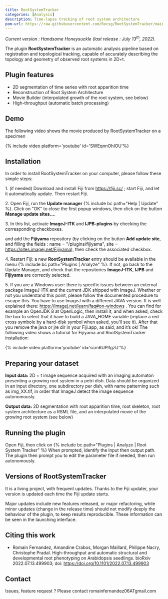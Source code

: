 ```yaml
---
title: RootSystemTracker
categories: [Analysis]
description: Time-lapse tracking of root system architecture
pom-url: https://raw.githubusercontent.com/Rocsg/RootSystemTracker/main/pom.xml
---
```


<i>Current version : Handsome Honeysuckle (last release : July 13<sup>th</sup>, 2022).</i>

The plugin **RootSystemTracker** is an automatic analysis pipeline based on registration and topological tracking, capable of accurately describing the topology and geometry of observed root systems in 2D+t.

## Plugin features

-   2D segmentation of time series with root apparition time
-   Reconstruction of Root System Architecture
-   Movie Builder (interpolated growth of the root system, see below)
-   High-throughput (automatic batch processing)


## Demo

The following video shows the movie produced by RootSystemTracker on a specimen

{% include video platform='youtube' id='SWEqnnOhIOU'%}


## Installation

In order to install RootSystemTracker on your computer, please follow these simple steps:

1\. (if needed) Download and install Fiji from https://fiji.sc/ ; start Fiji, and let it automatically update. Then restart Fiji.

2\. Open Fiji, run the **Update manager** {% include bc path="Help | Update" %}. Click on "OK" to close the first popup windows, then click on the button **Manage update sites...**.

3\. In this list, activate **ImageJ-ITK** and **IJPB-plugins** by checking the corresponding checkboxes.

and add the **Fijiyama** repository (by clicking on the button **Add update site**, and filling the fields : name = "/plugins/fijiyama", site = https://sites.imagej.net/Fijiyama), then check the associated checkbox.

4\. Restart Fiji: a new **RootSystemTracker** entry should be available in the menu {% include bc path="Plugins | Analyze" %}. If not, go back to the Update Manager, and check that the repositories **ImageJ-ITK**, **IJPB** and **Fijiyama** are correctly selected.

5\. If you are a Windows user: there is specific issues between an external package ImageJ-ITK and the current JDK shipped with ImageJ. Whether or not you understand this point, please follow the documented procedure to escape this. You have to use ImageJ with a different JAVA version. It is well explained there: https://imagej.net/learn/faq#on-windows . You can find for example an OpenJDK 8 at OpenLogic, then install it, and when asked, check the box to select that it have to build a JAVA_HOME variable (replace a red cross symbole by a hard-disk symbol when asked, you’ll see it). After that you remove the java or jre dir in your Fiji.app, as said, and it’s ok!
The following video shows a tutorial for Fijiyama and RootSystemTracker installation:

{% include video platform='youtube' id='scm6UPlfgzU'%}

## Preparing your dataset

**Input data:** 2D + t image sequence acquired with an imaging automaton presenting a growing root system in a petri dish. Data should be organized in an input directory, one subdirectory per dish, with name patterning such as img_XX.tif, in order that ImageJ detect the image sequence autonomously.

**Output data:** 2D segmentation with root apparition time, root skeleton, root system architecture as a RSML file, and an interpolated movie of the growing root system (see below)


## Running the plugin

Open Fiji, then click on {% include bc path="Plugins | Analyze | Root System Tracker" %}
When prompted, identify the input then output path. The plugin then prompt you to edit the parameter file if needed, then run autonomously.

## Versions of RootSystemTracker

It is a living project, with frequent updates. Thanks to the Fiji updater, your version is updated each time the Fiji update starts.

Major updates include new features released, or major refactoring, while minor updates (change in the release time) should not modify deeply the behaviour of the plugin, to keep results reproducible. These information can be seen in the launching interface.

## Citing this work

-  Romain Fernandez, Amandine Crabos, Morgan Maillard, Philippe Nacry, Christophe Pradal. High-throughput and automatic structural and developmental root phenotyping on Arabidopsis seedlings. bioRxiv 2022.07.13.499903; doi: https://doi.org/10.1101/2022.07.13.499903

## Contact

Issues, feature request ? Please contact romainfernandez06ATgmail.com

